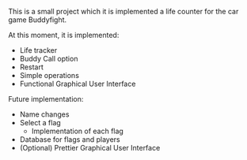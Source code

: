 This is a small project which it is implemented a life counter for the car game Buddyfight.

At this moment, it is implemented:
* Life tracker
* Buddy Call option
* Restart
* Simple operations
* Functional Graphical User Interface

Future implementation:
* Name changes
* Select a flag
    * Implementation of each flag
* Database for flags and players
* (Optional) Prettier Graphical User Interface

